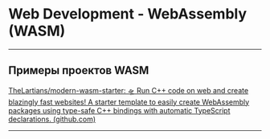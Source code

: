 # Web Development - WebAssembly (WASM)

---

## Примеры проектов WASM

[TheLartians/modern-wasm-starter: 🛸 Run C++ code on web and create blazingly fast websites! A starter template to easily create WebAssembly packages using type-safe C++ bindings with automatic TypeScript declarations. (github.com)](https://github.com/TheLartians/modern-wasm-starter)

---
